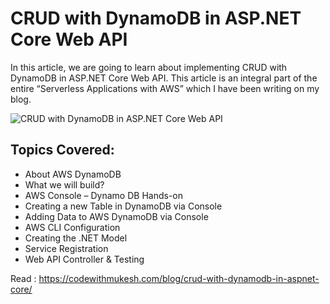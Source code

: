 # CRUD with DynamoDB in ASP.NET Core Web API
In this article, we are going to learn about implementing CRUD with DynamoDB in ASP.NET Core Web API. This article is an integral part of the entire “Serverless Applications with AWS” which I have been writing on my blog. 

![CRUD with DynamoDB in ASP.NET Core Web API](https://codewithmukesh.com/wp-content/uploads/2022/05/CRUD-with-DynamoDB-in-ASP.NET-Core.png)


## Topics Covered:
- About AWS DynamoDB
- What we will build?
- AWS Console – Dynamo DB Hands-on
- Creating a new Table in DynamoDB via Console
- Adding Data to AWS DynamoDB via Console
- AWS CLI Configuration
- Creating the .NET Model
- Service Registration
- Web API Controller & Testing

Read : https://codewithmukesh.com/blog/crud-with-dynamodb-in-aspnet-core/

